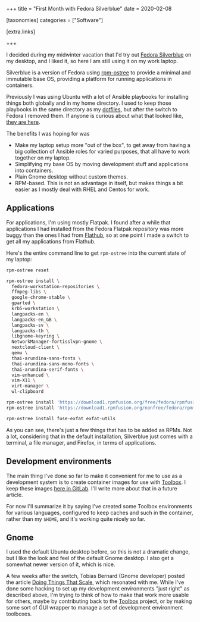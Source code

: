 +++
title = "First Month with Fedora Silverblue"
date = 2020-02-08

[taxonomies]
categories = ["Software"]

[extra.links]

+++

I decided during my midwinter vacation that I'd try out [Fedora
Silverblue][silverblue] on my desktop, and I liked it, so here I am still
using it on my work laptop.

Silverblue is a version of Fedora using [rpm-ostree](rpm-ostree) to provide a
minimal and immutable base OS, providing a platform for running applications in
containers.

Previously I was using Ubuntu with a lot of Ansible playbooks for installing
things both globally and in my home directory. I used to keep those playbooks
in the same directory as my [dotfiles][dotfiles], but after the switch to
Fedora I removed them. If anyone is curious about what that looked like, [they
are here][workstation-playbooks].

<!-- more -->

The benefits I was hoping for was

* Make my laptop setup more "out of the box", to get away from having a
  big collection of Ansible roles for varied purposes,
  that all have to work together on my laptop.
* Simplifying my base OS by moving development stuff and applications into
  containers.
* Plain Gnome desktop without custom themes.
* RPM-based. This is not an advantage in itself, but makes things a bit easier
  as I mostly deal with RHEL and Centos for work.

## Applications

For applications, I'm using mostly Flatpak. I found after a while that
applications I had installed from the Fedora Flatpak repository was more buggy
than the ones I had from [Flathub](flathub), so at one point I made a switch to
get all my applications from Flathub.

Here's the entire command line to get `rpm-ostree` into the current state of my
laptop:

```bash
rpm-ostree reset

rpm-ostree install \
  fedora-workstation-repositories \
  ffmpeg-libs \
  google-chrome-stable \
  gparted \
  krb5-workstation \
  langpacks-en \
  langpacks-en_GB \
  langpacks-sv \
  langpacks-th \
  libgnome-keyring \
  NetworkManager-fortisslvpn-gnome \
  nextcloud-client \
  qemu \
  thai-arundina-sans-fonts \
  thai-arundina-sans-mono-fonts \
  thai-arundina-serif-fonts \
  vim-enhanced \
  vim-X11 \
  virt-manager \
  wl-clipboard

rpm-ostree install 'https://download1.rpmfusion.org/free/fedora/rpmfusion-free-release-31.noarch.rpm'
rpm-ostree install 'https://download1.rpmfusion.org/nonfree/fedora/rpmfusion-nonfree-release-31.noarch.rpm'

rpm-ostree install fuse-exfat exfat-utils
```

As you can see, there's just a few things that has to be added as RPMs. Not a
lot, considering that in the default installation, Silverblue just comes with a
terminal, a file manager, and Firefox, in terms of applications.

## Development environments

The main thing I've done so far to make it convenient for me to use as a
development system is to create container images for use with
[Toolbox](toolbox). I keep these images [here in GitLab](toolboxes). I'll write
more about that in a future article.

For now I'll summarize it by saying I've created some Toolbox environments for
various languages, configured to keep caches and such in the container, rather
than my `$HOME`, and it's working quite nicely so far.

## Gnome

I used the default Ubuntu desktop before, so this is not a dramatic change, but
I like the look and feel of the default Gnome desktop. I also get a somewhat
newer version of it, which is nice.

A few weeks after the switch, Tobias Bernard (Gnome developer) posted the
article [Doing Things That Scale](doing-things-that-scale), which resonated
with me. While I've done some hacking to set up my development environments
"just right" as described above, I'm trying to think of how to make that work
more usable for others, maybe by contributing back to the [Toolbox](toolbox)
project, or by making some sort of GUI wrapper to manage a set of development
environment toolboxes.

[silverblue]: https://silverblue.fedoraproject.org/ "Fedora Silverblue"
[dotfiles]: https://gitlab.com/bkhl/dotfiles/ "My dotfiles"
[workstation-playbooks]: https://gitlab.com/bkhl/workstation-playbooks/tree/065ce9ca0547ca4d9c1e574407ba6373fcc99b69 "My old workstation Ansible playbooks"
[toolbox]: https://github.com/containers/toolbox "Toolbox"
[toolboxes]: https://gitlab.com/bkhl/toolboxes "bkhl/toolboxes"
[flathub]: https://flathub.org/ "Flathub"
[rpm-ostree]: https://rpm-ostree.readthedocs.io "rpm-ostree"
[doing-things-that-scale]: https://blogs.gnome.org/tbernard/2020/01/17/doing-things-that-scale/ "Doing Things That Scale"
